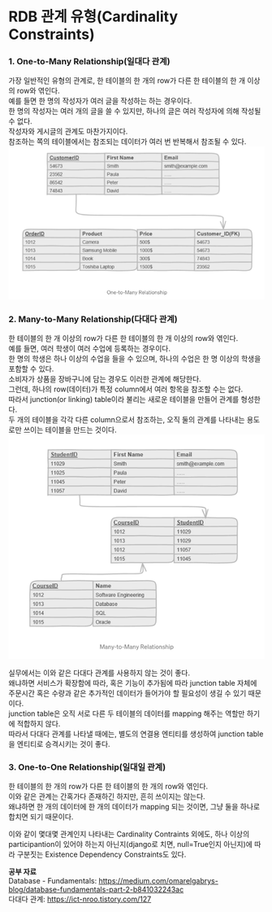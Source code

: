 # RDB 관계 유형(Cardinality Constraints)
    
### 1. One-to-Many Relationship(일대다 관계)   
가장 일반적인 유형의 관계로, 한 테이블의 한 개의 row가 다른 한 테이블의 한 개 이상의 row와 엮인다.   
예를 들면 한 명의 작성자가 여러 글을 작성하는 하는 경우이다.   
한 명의 작성자는 여러 개의 글을 쓸 수 있지만, 하나의 글은 여러 작성자에 의해 작성될 수 없다.   
작성자와 게시글의 관계도 마찬가지이다.   
참조하는 쪽의 테이블에서는 참조되는 데이터가 여러 번 반복해서 참조될 수 있다.    
![OnetoMany](./img/OnetoMany.png)   
   
### 2. Many-to-Many Relationship(다대다 관계)   
한 테이블의 한 개 이상의 row가 다른 한 테이블의 한 개 이상의 row와 엮인다.   
예를 들면, 여러 학생이 여러 수업에 등록하는 경우이다.   
한 명의 학생은 하나 이상의 수업을 들을 수 있으며, 하나의 수업은 한 명 이상의 학생을 포함할 수 있다.   
소비자가 상품을 장바구니에 담는 경우도 이러한 관계에 해당한다.   
그런데, 하나의 row(데이터)가 특정 column에서 여러 항목을 참조할 수는 없다.    
따라서 junction(or linking) table이라 불리는 새로운 테이블을 만들어 관계를 형성한다.   
두 개의 테이블을 각각 다른 column으로서 참조하는, 오직 둘의 관계를 나타내는 용도로만 쓰이는 테이블을 만드는 것이다. 
![ManytoMany](./img/ManytoMany.png)   
    
실무에서는 이와 같은 다대다 관계를 사용하지 않는 것이 좋다.   
왜냐하면 서비스가 확장함에 따라, 혹은 기능이 추가됨에 따라 junction table 자체에 주문시간 혹은 수량과 같은 추가적인 데이터가 들어가야 할 필요성이 생길 수 있기 때문이다.   
junction table은 오직 서로 다른 두 테이블의 데이터를 mapping 해주는 역할만 하기에 적합하지 않다.   
따라서 다대다 관계를 나타낼 때에는, 별도의 연결용 엔티티를 생성하여 junction table을 엔티티로 승격시키는 것이 좋다.   
   
### 3. One-to-One Relationship(일대일 관계)   
한 테이블의 한 개의 row가 다른 한 테이블의 한 개의 row와 엮인다.   
이와 같은 관계는 간혹가다 존재하긴 하지만, 흔히 쓰이지는 않는다.   
왜냐하면 한 개의 데이터에 한 개의 데이터가 mapping 되는 것이면, 그냥 둘을 하나로 합치면 되기 때문이다.   
   
이와 같이 몇대몇 관계인지 나타내는 Cardinality Contraints 외에도, 하나 이상의 participantion이 있어야 하는지 아닌지(django로 치면, null=True인지 아닌지)에 따라 구분짓는 Existence Dependency Constraints도 있다.   
   
   
__공부 자료__   
Database - Fundamentals: https://medium.com/omarelgabrys-blog/database-fundamentals-part-2-b841032243ac   
다대다 관계: https://ict-nroo.tistory.com/127   